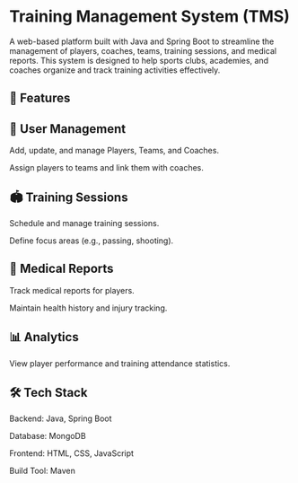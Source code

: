 # Training Management System (TMS)

A web-based platform built with Java and Spring Boot to streamline the management of players, coaches, teams, training sessions, and medical reports.
This system is designed to help sports clubs, academies, and coaches organize and track training activities effectively.

## 🚀 Features

## 👥 User Management

Add, update, and manage Players, Teams, and Coaches.

Assign players to teams and link them with coaches.

## 🏟 Training Sessions

Schedule and manage training sessions.

Define focus areas (e.g., passing, shooting).

## 🏥 Medical Reports

Track medical reports for players.

Maintain health history and injury tracking.

## 📊 Analytics

View player performance and training attendance statistics.

## 🛠 Tech Stack

Backend: Java, Spring Boot

Database: MongoDB

Frontend: HTML, CSS, JavaScript

Build Tool: Maven







